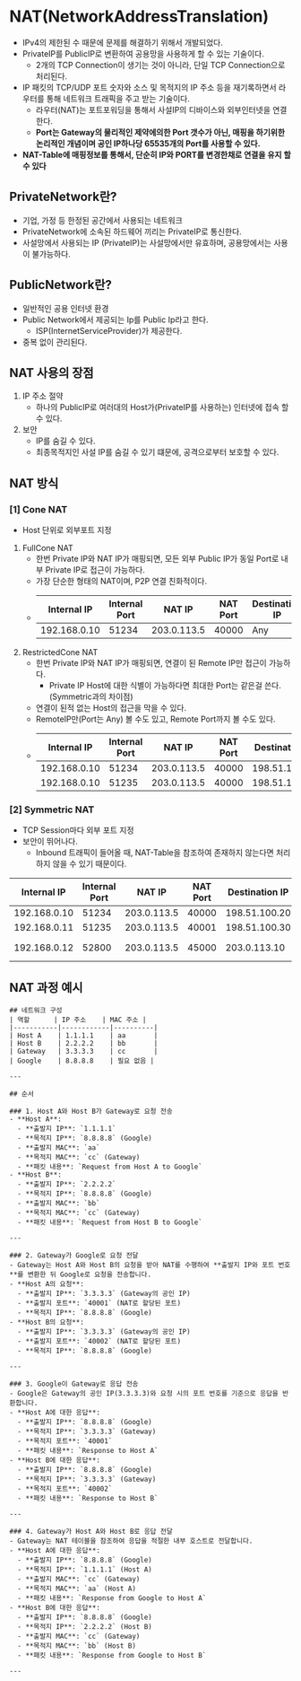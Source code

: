 # NAT(NetworkAddressTranslation)
- IPv4의 제한된 수 때문에 문제를 해결하기 위해서 개발되었다.
- PrivateIP를 PublicIP로 변환하여 공용망을 사용하게 할 수 있는 기술이다.
  - 2개의 TCP Connection이 생기는 것이 아니라, 단일 TCP Connection으로 처리된다.
- IP 패킷의 TCP/UDP 포트 숫자와 소스 및 목적지의 IP 주소 등을 재기록하면서 라우터를 통해 네트워크 트래픽을 주고 받는 기술이다.
   - 라우터(NAT)는 포트포워딩을 통해서 사설IP의 디바이스와 외부인터넷을 연결한다.
   - **Port는 Gateway의 물리적인 제약에의한 Port 갯수가 아닌, 매핑을 하기위한 논리적인 개념이며 공인 IP하나당 65535개의 Port를 사용할 수 있다.** 
- **NAT-Table에 매핑정보를 통해서, 단순히 IP와 PORT를 변경한채로 연결을 유지 할 수 있다**

## PrivateNetwork란?
- 기업, 가정 등 한정된 공간에서 사용되는 네트워크
- PrivateNetwork에 소속된 하드웨어 끼리는 PrivateIP로 통신한다.
- 사설망에서 사용되는 IP (PrivateIP)는 사설망에서만 유효하며, 공용망에서는 사용이 불가능하다.

## PublicNetwork란?
- 일반적인 공용 인터넷 환경
- Public Network에서 제공되는 Ip를 Public Ip라고 한다.
  - ISP(InternetServiceProvider)가 제공한다.
- 중복 없이 관리된다.

## NAT 사용의 장점
1. IP 주소 절약
    - 하나의 PublicIP로 여러대의 Host가(PrivateIP를 사용하는) 인터넷에 접속 할 수 있다.
2. 보안
    - IP를 숨길 수 있다.
    - 최종목적지인 사설 IP를 숨길 수 있기 떄문에, 공격으로부터 보호할 수 있다.

## NAT 방식

### [1] Cone NAT
- Host 단위로 외부포트 지정

1. FullCone NAT
   - 한번 Private IP와 NAT IP가 매핑되면, 모든 외부 Public IP가 동일 Port로 내부 Private IP로 접근이 가능하다.
   - 가장 단순한 형태의 NAT이며, P2P 연결 친화적이다.
   - | Internal IP  | Internal Port | NAT IP      | NAT Port | Destination IP | Destination Port | Protocol | State               |
     |--------------|---------------|-------------|----------|----------------|-------------------|----------|---------------------|
     | 192.168.0.10 | 51234         | 203.0.113.5 | 40000    | Any  | Any               | TCP      | ESTABLISHED         |
2. RestrictedCone NAT
   - 한번 Private IP와 NAT IP가 매핑되면, 연결이 된 Remote IP만 접근이 가능하다. 
     - Private IP Host에 대한 식별이 가능하다면 최대한 Port는 같은걸 쓴다. (Symmetric과의 차이점)
   - 연결이 된적 없는 Host의 접근을 막을 수 있다.
   - RemoteIP만(Port는 Any) 볼 수도 있고, Remote Port까지 볼 수도 있다.
   -  | Internal IP  | Internal Port | NAT IP      | NAT Port | Destination IP | Destination Port | Protocol | State               |
       |--------------|---------------|-------------|----------|----------------|------------------|----------|---------------------|
       | 192.168.0.10 | 51234         | 203.0.113.5 | 40000    | 198.51.100.20  | 5555             | TCP      | ESTABLISHED         |
      | 192.168.0.10 | 51235         | 203.0.113.5 | 40000    | 198.51.100.20  | 7777             | TCP      | ESTABLISHED         |

### [2] Symmetric NAT
- TCP Session마다 외부 포트 지정
- 보안이 뛰어나다.
  - Inbound 트래픽이 들어올 때, NAT-Table을 참조하여 존재하지 않는다면 처리하지 않을 수 있기 때문이다.

| Internal IP  | Internal Port | NAT IP      | NAT Port | Destination IP | Destination Port | Protocol | State               |
|--------------|---------------|-------------|----------|----------------|-------------------|----------|---------------------|
| 192.168.0.10 | 51234         | 203.0.113.5 | 40000    | 198.51.100.20  | 443               | TCP      | ESTABLISHED         |
| 192.168.0.11 | 51235         | 203.0.113.5 | 40001    | 198.51.100.30  | 80                | TCP      | ESTABLISHED         |
| 192.168.0.12 | 52800         | 203.0.113.5 | 45000    | 203.0.113.10   | 53                | UDP      | ASSURED (DNS Query) |

## NAT 과정 예시
```text
## 네트워크 구성
| 역할      | IP 주소    | MAC 주소 |
|-----------|------------|----------|
| Host A    | 1.1.1.1    | aa       |
| Host B    | 2.2.2.2    | bb       |
| Gateway   | 3.3.3.3    | cc       |
| Google    | 8.8.8.8    | 필요 없음 |

---

## 순서

### 1. Host A와 Host B가 Gateway로 요청 전송
- **Host A**:
  - **출발지 IP**: `1.1.1.1`
  - **목적지 IP**: `8.8.8.8` (Google)
  - **출발지 MAC**: `aa`
  - **목적지 MAC**: `cc` (Gateway)
  - **패킷 내용**: `Request from Host A to Google`
- **Host B**:
  - **출발지 IP**: `2.2.2.2`
  - **목적지 IP**: `8.8.8.8` (Google)
  - **출발지 MAC**: `bb`
  - **목적지 MAC**: `cc` (Gateway)
  - **패킷 내용**: `Request from Host B to Google`

---

### 2. Gateway가 Google로 요청 전달
- Gateway는 Host A와 Host B의 요청을 받아 NAT를 수행하여 **출발지 IP와 포트 번호**를 변환한 뒤 Google로 요청을 전송합니다.
- **Host A의 요청**:
  - **출발지 IP**: `3.3.3.3` (Gateway의 공인 IP)
  - **출발지 포트**: `40001` (NAT로 할당된 포트)
  - **목적지 IP**: `8.8.8.8` (Google)
- **Host B의 요청**:
  - **출발지 IP**: `3.3.3.3` (Gateway의 공인 IP)
  - **출발지 포트**: `40002` (NAT로 할당된 포트)
  - **목적지 IP**: `8.8.8.8` (Google)

---

### 3. Google이 Gateway로 응답 전송
- Google은 Gateway의 공인 IP(3.3.3.3)와 요청 시의 포트 번호를 기준으로 응답을 반환합니다.
- **Host A에 대한 응답**:
  - **출발지 IP**: `8.8.8.8` (Google)
  - **목적지 IP**: `3.3.3.3` (Gateway)
  - **목적지 포트**: `40001`
  - **패킷 내용**: `Response to Host A`
- **Host B에 대한 응답**:
  - **출발지 IP**: `8.8.8.8` (Google)
  - **목적지 IP**: `3.3.3.3` (Gateway)
  - **목적지 포트**: `40002`
  - **패킷 내용**: `Response to Host B`

---

### 4. Gateway가 Host A와 Host B로 응답 전달
- Gateway는 NAT 테이블을 참조하여 응답을 적절한 내부 호스트로 전달합니다.
- **Host A에 대한 응답**:
  - **출발지 IP**: `8.8.8.8` (Google)
  - **목적지 IP**: `1.1.1.1` (Host A)
  - **출발지 MAC**: `cc` (Gateway)
  - **목적지 MAC**: `aa` (Host A)
  - **패킷 내용**: `Response from Google to Host A`
- **Host B에 대한 응답**:
  - **출발지 IP**: `8.8.8.8` (Google)
  - **목적지 IP**: `2.2.2.2` (Host B)
  - **출발지 MAC**: `cc` (Gateway)
  - **목적지 MAC**: `bb` (Host B)
  - **패킷 내용**: `Response from Google to Host B`

---
```